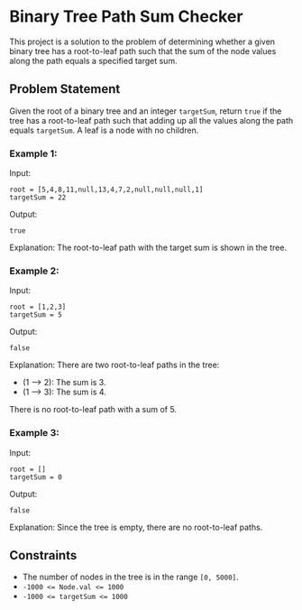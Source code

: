 # Binary Tree Path Sum Checker

This project is a solution to the problem of determining whether a given binary tree has a root-to-leaf path such that the sum of the node values along the path equals a specified target sum.

## Problem Statement

Given the root of a binary tree and an integer `targetSum`, return `true` if the tree has a root-to-leaf path such that adding up all the values along the path equals `targetSum`. A leaf is a node with no children.

### Example 1:

Input: 
```plaintext
root = [5,4,8,11,null,13,4,7,2,null,null,null,1]
targetSum = 22
```
Output:
```plaintext
true
```
Explanation: The root-to-leaf path with the target sum is shown in the tree.

### Example 2:

Input:
```plaintext
root = [1,2,3]
targetSum = 5
```
Output:
```plaintext
false
```
Explanation: There are two root-to-leaf paths in the tree:
- (1 --> 2): The sum is 3.
- (1 --> 3): The sum is 4.

There is no root-to-leaf path with a sum of 5.

### Example 3:

Input:
```plaintext
root = []
targetSum = 0
```
Output:
```plaintext
false
```
Explanation: Since the tree is empty, there are no root-to-leaf paths.

## Constraints

- The number of nodes in the tree is in the range `[0, 5000]`.
- `-1000 <= Node.val <= 1000`
- `-1000 <= targetSum <= 1000`
